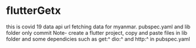 # flutterGetx
this is covid 19 data api url fetching data for myanmar. pubspec.yaml and lib folder only commit
Note- create a flutter project, copy and paste files in lib folder and some dependicies such as get:^ dio:^ and http:^ in pubspec.yaml
